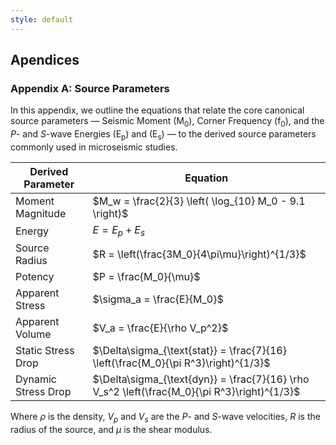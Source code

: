 ```yaml
---
style: default
---
```


## Apendices

### Appendix A: Source Parameters

In this appendix, we outline the equations that relate the core canonical source parameters — Seismic Moment (M<sub>0</sub>), Corner Frequency (f<sub>0</sub>), and the *P*- and *S*-wave Energies (E<sub>p</sub>) and (E<sub>s</sub>) — to the derived source parameters commonly used in microseismic studies.




| Derived Parameter     | Equation                                                                                      |
|-----------------------|-----------------------------------------------------------------------------------------------|
| Moment Magnitude      | $M_w = \frac{2}{3} \left( \log_{10} M_0 - 9.1 \right)$                                        |
| Energy                | $E = E_p + E_s$                                                                               |
| Source Radius         | $R = \left(\frac{3M_0}{4\pi\mu}\right)^{1/3}$                                                 |
| Potency               | $P = \frac{M_0}{\mu}$                                                                         |
| Apparent Stress       | $\sigma_a = \frac{E}{M_0}$                                                                    |
| Apparent Volume       | $V_a = \frac{E}{\rho V_p^2}$                                                                  |
| Static Stress Drop    | $\Delta\sigma_{\text{stat}} = \frac{7}{16} \left(\frac{M_0}{\pi R^3}\right)^{1/3}$            |
| Dynamic Stress Drop   | $\Delta\sigma_{\text{dyn}} = \frac{7}{16} \rho V_s^2 \left(\frac{M_0}{\pi R^3}\right)^{1/3}$  |

Where $\rho$ is the density, $V_p$ and $V_s$ are the *P*- and *S*-wave velocities, $R$ is the radius of the source, and $\mu$ is the shear modulus.
